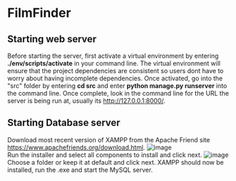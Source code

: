 # FilmFinder

## Starting web server
Before starting the server, first activate a virtual environment by entering <b>./env/scripts/activate</b> in your command line.
The virtual environment will ensure that the project dependencies are consistent so users dont have to worry about having incomplete dependencies. 
Once activated, go into the "src" folder by entering <b>cd src</b> and enter <b>python manage.py runserver</b> into the command line. Once complete, look in the command line
for the URL the server is being run at, usually its http://127.0.0.1:8000/. 

## Starting Database server
Download most recent version of XAMPP from the Apache Friend site https://www.apachefriends.org/download.html. 
![image](https://user-images.githubusercontent.com/43149026/111339604-464db180-864e-11eb-808b-58b9500ff55c.png)
<br/>Run the installer and select all components to install and click next.
![image](https://user-images.githubusercontent.com/43149026/111339853-7e54f480-864e-11eb-9bce-fe8f8006a111.png)
<br/>Choose a folder or keep it at default and click next. XAMPP should now be installed, run the .exe and start the MySQL server. 


